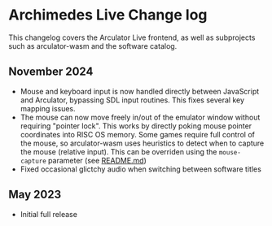 # Archimedes Live Change log

This changelog covers the Arculator Live frontend, as well as subprojects such as arculator-wasm and the software catalog. 

## November 2024

* Mouse and keyboard input is now handled directly between JavaScript and Arculator, bypassing SDL input routines. This fixes several key mapping issues.
* The mouse can now move freely in/out of the emulator window without requiring "pointer lock". This works by directly poking mouse pointer coordinates into RISC OS memory. Some games require full control of the mouse, so arculator-wasm uses heuristics to detect when to capture the mouse (relative input). This can be overriden using the `mouse-capture` parameter (see [README.md](README.md)) 
* Fixed occasional glictchy audio when switching between software titles


## May 2023

* Initial full release
